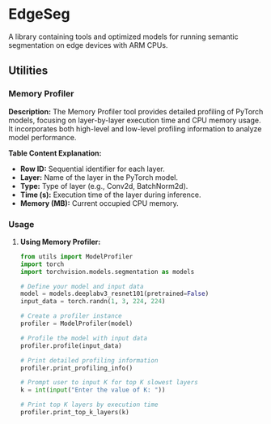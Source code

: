 # EdgeSeg

A library containing tools and optimized models for running semantic segmentation on edge devices with ARM CPUs.

## Utilities

### Memory Profiler

**Description:**
The Memory Profiler tool provides detailed profiling of PyTorch models, focusing on layer-by-layer execution time and CPU memory usage. It incorporates both high-level and low-level profiling information to analyze model performance.

**Table Content Explanation:**
- **Row ID:** Sequential identifier for each layer.
- **Layer:** Name of the layer in the PyTorch model.
- **Type:** Type of layer (e.g., Conv2d, BatchNorm2d).
- **Time (s):** Execution time of the layer during inference.
- **Memory (MB):** Current occupied  CPU memory.

### Usage

1. **Using Memory Profiler:**

   ```python
   from utils import ModelProfiler
   import torch
   import torchvision.models.segmentation as models

   # Define your model and input data
   model = models.deeplabv3_resnet101(pretrained=False)
   input_data = torch.randn(1, 3, 224, 224)

   # Create a profiler instance
   profiler = ModelProfiler(model)

   # Profile the model with input data
   profiler.profile(input_data)

   # Print detailed profiling information
   profiler.print_profiling_info()

   # Prompt user to input K for top K slowest layers
   k = int(input("Enter the value of K: "))
   
   # Print top K layers by execution time
   profiler.print_top_k_layers(k)
